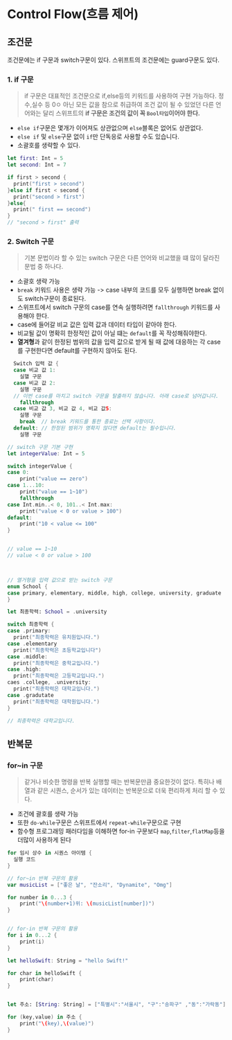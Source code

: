 #  Control Flow(흐름 제어)

## 조건문
조건문에는 if 구문과 switch구문이 있다. 스위프트의 조건문에는 guard구문도 있다.

### 1. if 구문
> if 구문은 대표적인 조건문으로 if,else등의 키워드를 사용하여 구현 가능하다. 정수,실수 등 0ㅇ 아닌 모든 값을 참으로 취급하여 조건 값이 될 수 있었던 다른 언어와는 달리 스위프트의 **if 구문은 조건의 값이 꼭 `Bool타입`이어야 한다.**
- `else if`구문은 몇개가 이어져도 상관없으며 `else`블록은 없어도 상관없다.
- `else if` 및 `else`구문 없이 `if`만 단독응로 사용할 수도 있습니다.
- 소괄호를 생략할 수 있다.

```Swift
let first: Int = 5
let second: Int = 7

if first > second {
  print("first > second")
}else if first < second {
  print("second > first")
}else{
  print(" first == second")
}
// "second > first" 출력
```


### 2. Switch 구문
> 기본 문법이라 할 수 있는 switch 구문은 다른 언어와 비교했을 떄 많이 달라진 문법 중 하나다.
- 소괄호 생략 가능
- `break` 키워드 사용은 생략 가능 -> case 내부의 코드를 모두 실행하면 break 없이도 switch구문이 종료된다.
- 스위프트에서 switch 구문의 case를 연속 실행하려면 `fallthrough` 키워드를 사용해야 한다.
- case에 들어갈 비교 값은 입력 값과 데이터 타입이 같아야 한다.
- 비교될 값이 명확히 한정적인 값이 아닐 떄는 `default`를 꼭 작성해줘야한다.
- **열겨형**과 같이 한정된 범위의 값을 입력 값으로 받게 될 때 값에 대응하는 각 case를 구현한다면 default를 구현하지 않아도 된다.

```Swift
  Switch 입력 값 {
  case 비교 값 1:
    실핼 구문
  case 비교 값 2:
    실행 구문
  // 이번 case를 마치고 switch 구문을 탈출하지 않습니다. 아래 case로 넘어갑니다.
    fallthrough
  case 비교 값 3, 비교 값 4, 비교 값5:
    실행 구문
    break  // break 키워드를 통한 종료는 선택 사항이다.
  default: // 한정된 범위가 명확지 않다면 default는 필수입니다.
    실행 구문

// switch 구문 기본 구현
let integerValue: Int = 5

switch integerValue {
case 0:
    print("value == zero")
case 1...10:
    print("value == 1~10")
    fallthrough
case Int.min..< 0, 101..< Int.max:
    print("value < 0 or value > 100")
default:
    print("10 < value <= 100"
}


// value == 1~10
// value < 0 or value > 100



// 열거형을 입력 값으로 받는 switch 구문
enum School {
case primary, elementary, middle, high, college, university, graduate
}

let 최종학력: School = .university

switch 최종학력 {
case .primary:
  print("최종학력은 유치원입니다.")
case .elementary 
  print("최종학력은 초등학교입니다")
case .middle:
  print("최종학력은 중학교입니다.")
case .high:
  print("최종학력은 고등학교입니다.")
caes .college, .university:
  print("최종학력은 대학교입니다.")
case .gradutate
  print("최종학력은 대학원입니다.")
}

// 최종학력은 대학교입니다.
```

## 반복문

### for~in 구문
> 같거나 비슷한 명령을 반복 실행할 때는 반복문만큼 중요한것이 없다. 특히나 배열과 같은 시퀀스, 순서가 있는 데이터는 반복문으로 더욱 편리하게 처리 할 수 있다.
- 조건에 괄호를 생략 가능
- 또한 `do-while`구문은 스위프트에서 `repeat-while`구문으로 구현
- 함수형 프로그래밍 패러다임을 이해하면 for-in 구문보다 `map`,`filter`,`flatMap`등을 더많이 사용하게 된다
```Swift
for 임시 상수 in 시퀀스 아이템 {
  실행 코드
}

// for~in 반복 구문의 활용
var musicList = ["좋은 날", "잔소리", "Dynamite", "Omg"]

for number in 0...3 {
    print("\(number+1)위: \(musicList[number])")
}


// for-in 반복 구문의 활용
for i in 0...2 {
    print(i)
}

let helloSwift: String = "hello Swift!"

for char in helloSwift {
    print(char)
}


let 주소: [String: String] = ["특별시":"서울시", "구":"송파구" ,"동":"가락동"]

for (key,value) in 주소 {
    print("\(key),\(value)")
}

```



